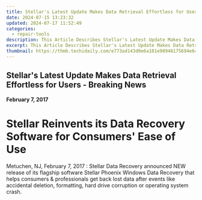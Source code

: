 ```yaml
---
title: Stellar's Latest Update Makes Data Retrieval Effortless for Users - Breaking News!
date: 2024-07-15 13:23:32
updated: 2024-07-17 11:52:49
categories:
  - repair-tools
description: This Article Describes Stellar's Latest Update Makes Data Retrieval Effortless for Users - Breaking News!
excerpt: This Article Describes Stellar's Latest Update Makes Data Retrieval Effortless for Users - Breaking News!
thumbnail: https://thmb.techidaily.com/e773ad143d0e6a181e98946175694e64ba11aabb2b269c227b4f6fa4a346892f.jpg
---
```


## Stellar's Latest Update Makes Data Retrieval Effortless for Users - Breaking News

**February 7, 2017**

# **Stellar Reinvents its Data Recovery Software for Consumers' Ease of Use**

Metuchen, NJ, February 7, 2017 : Stellar Data Recovery announced NEW release of its flagship software Stellar Phoenix Windows Data Recovery that helps consumers & professionals get back lost data after events like accidental deletion, formatting, hard drive corruption or operating system crash.


<ins class="adsbygoogle"
     style="display:block"
     data-ad-format="autorelaxed"
     data-ad-client="ca-pub-7571918770474297"
     data-ad-slot="1223367746"></ins>



<ins class="adsbygoogle"
     style="display:block"
     data-ad-client="ca-pub-7571918770474297"
     data-ad-slot="8358498916"
     data-ad-format="auto"
     data-full-width-responsive="true"></ins>
